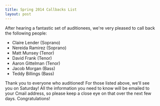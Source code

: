 ```yaml
---
title: Spring 2014 Callbacks List
layout: post
---
```


After hearing a fantastic set of auditionees, we're very pleased to call back
the following people:

* Claire Lender (Soprano)
* Nereida Ramirez (Soprano)
* Matt Munsey (Tenor)
* David Frank (Tenor)
* Aaron Gittelman (Tenor)
* Jacob Morgan (Bass)
* Teddy Billings (Bass)

Thank you to everyone who auditioned! For those listed above, we'll see you on
Saturday! All the information you need to know will be emailed to your Cmail
address, so please keep a close eye on that over the next few days.
Congratulations!
